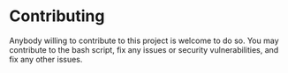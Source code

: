 # Contributing
Anybody willing to contribute to this project is welcome to do so. You may contribute to the bash script, fix any issues or security vulnerabilities, and fix any other issues.
